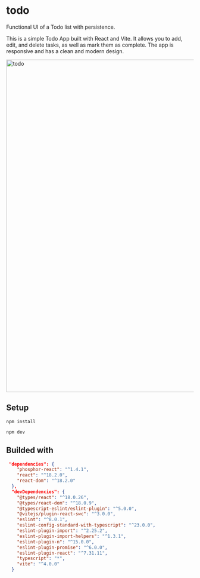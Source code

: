 # todo
Functional UI of a Todo list with persistence.

This is a simple Todo App built with React and Vite. It allows you to add, edit, and delete tasks, as well as mark them as complete. The app is responsive and has a clean and modern design.

<img width="890" alt="todo" src="https://user-images.githubusercontent.com/37430014/220183425-4f503801-4385-4c34-9418-f70733b04a9f.png">

## Setup

```shell
npm install
```

```shell
npm dev
```

## Builded with

```json
 "dependencies": {
    "phosphor-react": "^1.4.1",
    "react": "^18.2.0",
    "react-dom": "^18.2.0"
  },
  "devDependencies": {
    "@types/react": "^18.0.26",
    "@types/react-dom": "^18.0.9",
    "@typescript-eslint/eslint-plugin": "^5.0.0",
    "@vitejs/plugin-react-swc": "^3.0.0",
    "eslint": "^8.0.1",
    "eslint-config-standard-with-typescript": "^23.0.0",
    "eslint-plugin-import": "^2.25.2",
    "eslint-plugin-import-helpers": "^1.3.1",
    "eslint-plugin-n": "^15.0.0",
    "eslint-plugin-promise": "^6.0.0",
    "eslint-plugin-react": "^7.31.11",
    "typescript": "*",
    "vite": "^4.0.0"
  }
```
